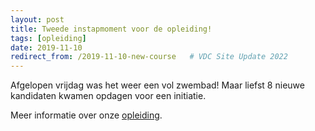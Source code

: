 ```yaml
---
layout: post
title: Tweede instapmoment voor de opleiding!
tags: [opleiding]
date: 2019-11-10
redirect_from: /2019-11-10-new-course   # VDC Site Update 2022
---
```


Afgelopen vrijdag was het weer een vol zwembad! Maar liefst 8 nieuwe kandidaten kwamen opdagen voor een initiatie.

Meer informatie over onze [opleiding](/education). 
